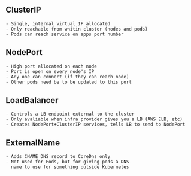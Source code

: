 ## ClusterIP
	- Single, internal virtual IP allocated
	- Only reachable from whitin cluster (nodes and pods)
	- Pods can reach service on apps port number
## NodePort
	- High port allocated on each node
	- Port is open on every node's IP
	- Any one can connect (if they can reach node)
	- Other pods need be to be updated to this port

## LoadBalancer
	- Controls a LB endpoint external to the cluster
	- Only avaliable when infra provider gives you a LB (AWS ELB, etc)
	- Creates NodePort+ClusterIP services, tells LB to send to NodePort

## ExternalName
	- Adds CNAME DNS record to CoreDns only
	- Not used for Pods, but for giving pods a DNS
	  name to use for something outside Kubernetes
